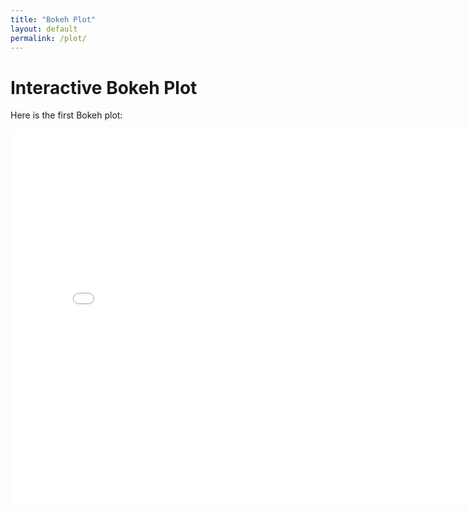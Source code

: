 ```yaml
---
title: "Bokeh Plot"
layout: default
permalink: /plot/
---
```


# Interactive Bokeh Plot 

Here is the first Bokeh plot:

<iframe src="/assets/bokeh_plot_monthly.html" width="800" height="600" frameborder="0"></iframe>



